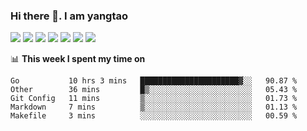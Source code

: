 ### Hi there 👋. I am yangtao 

<!-- **runtu666/runtu666** is a ✨ _special_ ✨ repository because its `README.md` (this file) appears on your GitHub profile. -->

![](https://github-readme-stats.vercel.app/api/top-langs/?username=runtu666&hide=html,javascript&theme=dracula)
![](https://github-readme-stats.vercel.app/api?username=runtu666&show_icons=true&count_private=true&line_height=40&theme=dracula)
![](https://github-profile-summary-cards.vercel.app/api/cards/profile-details?username=runtu666&theme=dracula)
![](https://github-profile-summary-cards.vercel.app/api/cards/repos-per-language?username=runtu666&theme=dracula)
![](https://github-profile-summary-cards.vercel.app/api/cards/most-commit-language?username=runtu666&theme=dracula)
![](https://github-profile-summary-cards.vercel.app/api/cards/stats?username=runtu666&theme=dracula&count_private=true)
![](https://github-profile-summary-cards.vercel.app/api/cards/productive-time?username=runtu666&theme=dracula)

📊 **This week I spent my time on**
<!--START_SECTION:waka-->
```text
Go           10 hrs 3 mins   ██████████████████████▓░░   90.87 % 
Other        36 mins         █▒░░░░░░░░░░░░░░░░░░░░░░░   05.43 % 
Git Config   11 mins         ▒░░░░░░░░░░░░░░░░░░░░░░░░   01.73 % 
Markdown     7 mins          ▒░░░░░░░░░░░░░░░░░░░░░░░░   01.13 % 
Makefile     3 mins          ░░░░░░░░░░░░░░░░░░░░░░░░░   00.59 % 
```
<!--END_SECTION:waka-->


[comment]: <> (Here are some ideas to get you started:)

[comment]: <> (- 🔭 I’m currently working on tal)

[comment]: <> (- 🌱 I’m currently learning devops)

[comment]: <> (- 👯 I’m looking to collaborate on ...)

[comment]: <> (- 🤔 I’m looking for help with ...)

[comment]: <> (- 💬 Ask me about ...)

[comment]: <> (- 📫 How to reach me: ...)

[comment]: <> (- 😄 Pronouns: ...)

[comment]: <> (- ⚡ Fun fact: ...)
